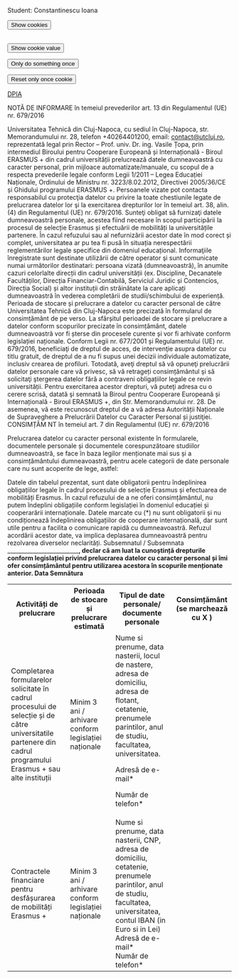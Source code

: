 Student: Constantinescu Ioana <br>

<script> document.cookie = "session: GDPR";
  document.cookie = "collecting data...";
  function alertCookie() { alert(document.cookie); } </script>
 <button onclick="alertCookie()">Show cookies</button>
 <br><br>
 
 <script> document.cookie = "test1=Hello";
  document.cookie = "test2=World";
  const cookieValue = document.cookie
  .split('; ')
  .find(row => row.startsWith('test2='))
  .split('=')[1];
   function alertCookieValue() {
     alert(cookieValue);}</script>
 <button onclick="alertCookieValue()">Show cookie value</button>
 
 <script>
  function doOnce() {
  if (!document.cookie.split('; ').find(row => row.startsWith('doSomethingOnlyOnce'))) {
    alert("Do something here!");
    document.cookie = "doSomethingOnlyOnce=true; expires=Fri, 31 Dec 9999 23:59:59 GMT";
  }} </script>
<button onclick="doOnce()">Only do something once</button>

<script>
function resetOnce() {
  document.cookie = "doSomethingOnlyOnce=; expires=Thu, 01 Jan 1970 00:00:00 GMT";}</script>
 <button onclick="resetOnce()">Reset only once cookie</button> 

<a href='https://didatec-my.sharepoint.com/:w:/r/personal/constantinescu_ge_io_utcluj_didatec_ro/_layouts/15/Doc.aspx?sourcedoc=%7B3B1D8511-284A-4B5A-9428-51F10D17108A%7D&file=DPIA_CI.docx&action=default&mobileredirect=true&ct=1624308515409&wdOrigin=OFFICECOM-WEB.MAIN.OTHER&cid=8153d7f5-bfec-4cd9-9220-60ff9354c80a'> DPIA </a>


NOTĂ DE INFORMARE
 în temeiul prevederilor
 art. 13 din Regulamentul (UE) nr. 679/2016 

Universitatea Tehnică din Cluj-Napoca, cu sediul în Cluj-Napoca, str. Memorandumului nr. 28, telefon +40264401200, email: contact@utcluj.ro, reprezentată legal prin Rector – Prof. univ. Dr. ing. Vasile Țopa, prin intermediul Biroului pentru Cooperare Europeană și Internațională - Biroul ERASMUS + din cadrul universității prelucrează datele dumneavoastră cu caracter personal, prin mijloace automatizate/manuale, cu scopul de a respecta prevederile legale conform Legii 1/2011 – Legea Educației Naționale, Ordinului de Ministru nr. 3223/8.02.2012, Directivei 2005/36/CE și Ghidului programului ERASMUS +. Persoanele vizate pot contacta responsabilul cu protecţia datelor cu privire la toate chestiunile legate de prelucrarea datelor lor şi la exercitarea drepturilor lor în temeiul art. 38, alin. (4) din Regulamentul (UE) nr. 679/2016. Sunteţi obligat să furnizaţi datele dumneavoastră personale, acestea fiind necesare în scopul participării la procesul de selecție Erasmus și efectuării de mobilități la universitățile partenere. În cazul refuzului sau al nefurnizării acestor date în mod corect și complet, universitatea ar pu tea fi pusă în situația nerespectării reglementărilor legale specifice din domeniul educațional. Informaţiile înregistrate sunt destinate utilizării de către operator şi sunt comunicate numai următorilor destinatari: persoana vizată (dumneavoastră), în anumite cazuri celorlalte direcții din cadrul universității (ex. Discipline, Decanatele Facultăților, Direcția Financiar-Contabilă, Serviciul Juridic și Contencios, Direcția Social) și altor instituții din străinătate la care aplicați dumneavoastră în vederea completării de studii/schimbului de experiență. Perioada de stocare și prelucrare a datelor cu caracter personal de către Universitatea Tehnică din Cluj-Napoca este precizată în formularul de consimțământ de pe verso. La sfârșitul perioadei de stocare și prelucrare a datelor conform scopurilor precizate în consimțământ, datele dumneavoastră vor fi șterse din procesele curente și vor fi arhivate conform legislației naționale. Conform Legii nr. 677/2001 și Regulamentului (UE) nr. 679/2016, beneficiaţi de dreptul de acces, de intervenţie asupra datelor cu titlu gratuit, de dreptul de a nu fi supus unei decizii individuale automatizate, inclusiv crearea de profiluri. Totodată, aveţi dreptul să vă opuneţi prelucrării datelor personale care vă privesc, să vă retrageți consimțământul şi să solicitaţi ştergerea datelor fără a contraveni obligațiilor legale ce revin universității. Pentru exercitarea acestor drepturi, vă puteţi adresa cu o cerere scrisă, datată şi semnată la Biroul pentru Cooperare Europeană și Internațională - Biroul ERASMUS +, din Str. Memorandumului nr. 28. De asemenea, vă este recunoscut dreptul de a vă adresa Autorității Naționale de Supraveghere a Prelucrării Datelor cu Caracter Personal și justiţiei.
 CONSIMȚĂM NT 
în temeiul 
art. 7 din Regulamentul (UE) nr. 679/2016 

Prelucrarea datelor cu caracter personal existente în formularele, documentele personale și documentele corespunzătoare studiilor dumneavoastră, se face în baza legilor menționate mai sus și a consimțământului dumneavoastră, pentru acele categorii de date personale care nu sunt acoperite de lege, astfel: 
<table>
<tr>
  <th>  Activități de prelucrare </th>
  <th> Perioada de stocare și prelucrare estimată </th>
  <th> Tipul de date personale/ documente personale </th>
  <th> Consimțământ (se marchează cu X ) </th>
</tr>
<tr>
  <td>Completarea formularelor solicitate în cadrul procesului de selecție și de către universitatile partenere din cadrul programului Erasmus + sau alte instituții</td>
  <td>Minim 3 ani / arhivare conform legislației naționale </td>
  <td>Nume si prenume, data nasterii, locul de nastere, adresa de domiciliu, adresa de flotant, cetatenie, prenumele parintilor, anul de studiu, facultatea, universitatea. <br>

Adresă de e-mail* <br>

Număr de telefon*<br>
  </td>
</tr>
<tr>
  <td> Contractele financiare pentru desfășurarea de mobilități Erasmus + </td>
  <td>Minim 3 ani / arhivare conform legislației naționale</td>
  <td>Nume si prenume, data nasterii, CNP, adresa de domiciliu, cetatenie, prenumele parintilor, anul de studiu, facultatea, universitatea, contul IBAN (in Euro si in Lei)
<br>
Adresă de e-mail*
    <br>
Număr de telefon* 
</td>
</tr>

Datele din tabelul prezentat, sunt date obligatorii pentru îndeplinirea obligațiilor legale în cadrul procesului de selecție Erasmus și efectuarea de mobilități Erasmus. În cazul refuzului de a ne oferi consimțământul, nu putem îndeplini obligațiile conform legislației în domeniul educației și cooperarării internaționale.
 Datele marcate cu (*) nu sunt obligatorii și nu condiționează îndeplinirea obligațiilor de cooperare internațională, dar sunt utile pentru a facilita o comunicare rapidă cu dumneavoastră. Refuzul acordării acestor date, va implica deplasarea dumneavoastră pentru rezolvarea diverselor neclarități.
 Subsemnatul / Subsemnata _________________________________________________, declar că am luat la cunoștință drepturile conform legislației privind prelucrarea datelor cu caracter personal și îmi ofer consimțământul pentru utilizarea acestora în scopurile menționate anterior. 
Data____________ 					Semnătura____________

